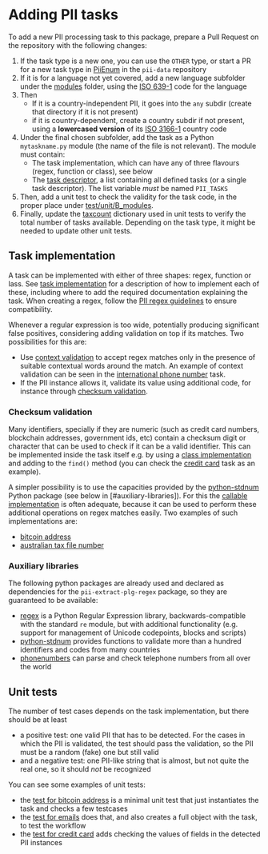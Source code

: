 # Adding PII tasks

To add a new PII processing task to this package, prepare a Pull Request on the
repository with the following changes:

 1. If the task type is a new one, you can use the `OTHER` type, or
    start a PR for a new task type in [PiiEnum] in the `pii-data` repository
 2. If it is for a language not yet covered, add a new language subfolder
    under the [modules] folder, using the [ISO 639-1] code for the language
 3. Then
    * If it is a country-independent PII, it goes into the `any` subdir
      (create that directory if it is not present)
    * if it is country-dependent, create a country subdir if not present,
      using a **lowercased version** of its [ISO 3166-1] country code
 4. Under the final chosen subfolder, add the task as a Python `mytaskname.py`
    module (the name of the file is not relevant). The module must contain:
    * The task implementation, which can have any of three flavours (regex,
      function or class), see below
    * The [task descriptor], a list containing all defined tasks (or a single
	  task descriptor). The list variable *must* be named `PII_TASKS`
 5. Then, add a unit test to check the validity for the task code, in the
    proper place under [test/unit/B_modules]. 
 6. Finally, update the [taxcount] dictionary used in unit tests to verify the
    total number of tasks available. Depending on the task type, it might
	be needed to update other unit tests.


## Task implementation

A task can be implemented with either of three shapes: regex, function or
lass. See [task implementation] for a description of how to implement each of
these, including where to add the required documentation explaining the task.
When creating a regex, follow the [PII regex guidelines] to ensure
compatibility.

Whenever a regular expression is too wide, potentially producing significant
false positives, considering adding validation on top if its matches. Two
possibilities for this are:

* Use [context validation] to accept regex matches only in the presence of
  suitable contextual words around the match. An example of context validation
  can be seen in the [international phone number] task.
* If the PII instance allows it, validate its value using additional code, for
  instance through [checksum validation].


### Checksum validation

Many identifiers, specially if they are numeric (such as credit card numbers,
blockchain addresses, government ids, etc) contain a checksum digit or
character that can be used to check if it can be a valid identifier. This can be
implemented inside the task itself e.g. by using a [class implementation] and
adding to the `find()` method (you can check the [credit card] task as an
example).

A simpler possibility is to use the capacities provided by the [python-stdnum]
Python package (see below in [#auxiliary-libraries]). For this the [callable implementation] is often adequate, because it can be
used to perform these additional operations on regex matches easily. Two
examples of such implementations are:
 
 * [bitcoin address]
 * [australian tax file number]


### Auxiliary libraries

The following python packages are already used and declared as dependencies
for the `pii-extract-plg-regex` package, so they are guaranteed to be
available:

 * [regex] is a Python Regular Expression library, backwards-compatible with the
   standard `re` module, but with additional functionality (e.g. support for
   management of Unicode codepoints, blocks and scripts)
 * [python-stdnum] provides functions to validate more than a hundred
   identifiers and codes from many countries
 * [phonenumbers] can parse and check telephone numbers from all over the world


## Unit tests

The number of test cases depends on the task implementation, but there should
be at least
   - a positive test: one valid PII that has to be detected. For the cases
     in which the PII is validated, the test should pass the validation,
     so the PII must be a random (fake) one but still valid
   - and a negative test: one PII-like string that is almost, but not quite
     the real one, so it should *not* be recognized

You can see some examples of unit tests:
 * the [test for bitcoin address] is a minimal unit test that just
   instantiates the task and checks a few testcases
 * the [test for emails] does that, and also creates a full object with the
   task, to test the workflow
 * the [test for credit card] adds checking the values of fields in the
   detected PII instances
   

[PiiEnum]: https://github.com/piisa/pii-data/tree/main/src/pii_extract/types/piienum.py
[task descriptor]: https://github.com/piisa/pii-extract-base/tree/main/doc/task-descriptor.md
[task implementation]: https://github.com/piisa/pii-extract-base/tree/main/doc/task-implementation.md
[PII regex guidelines]: https://github.com/piisa/pii-extract-base/tree/main/doc/regex.md
[callable implementation]: https://github.com/piisa/pii-extract-base/tree/main/doc/task-implementation.md#2-callable-implementation
[class implementation]: https://github.com/piisa/pii-extract-base/tree/main/doc/task-implementation.md#1-class-implementation

[context validation]: https://github.com/piisa/pii-extract-base/tree/main/doc/task-implementation.md#context-based-pii-validation
[checksum validation]: #checksum-validation

[credit card]: ../src/pii_extract_plg_regex/modules/any/credit_card.py
[international phone number]: ../src/pii_extract_plg_regex/modules/en/any/international_phone_number.py
[bitcoin address]: ../src/pii_extract_plg_regex/modules/any/bitcoin_address.py
[australian tax file number]: ../src/pii_extract_plg_regex/modules/en/au/tfn.py

[test/unit/B_modules]: ../test/unit/B_modules
[test for bitcoin address]: ../test/unit/B_modules/any/test_bitcoin_address.py
[test for emails]: ../test/unit/B_modules/any/test_email.py
[test for credit card]: ../test/unit/B_modules/any/test_credit_card.py
[taxcount]: ../test/taux/taxcount.py

[modules]: ../src/pii_extract_plg_regex/modules

[ISO 639-1]: https://en.wikipedia.org/wiki/List_of_ISO_639-1_codes
[ISO 3166-1]: https://en.wikipedia.org/wiki/ISO_3166-1_alpha-2

[regex]: https://github.com/mrabarnett/mrab-regex
[python-stdnum]: https://github.com/arthurdejong/python-stdnum
[phonenumbers]: https://github.com/daviddrysdale/python-phonenumbers
